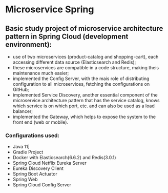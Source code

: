 # Microservice Spring

## Basic study project of microservice architecture pattern in Spring Cloud (development environment):

- use of two microservices (product-catalog and shopping-cart), each accessing different data source (Elasticsearch and Redis);
- these microservices are compatible in a code structure, making theis maintenance much easier;
- implemented the Config Server, with the mais role of distributing configuration to all microservices, fetching the configurations on GitHub;
- implemented Service Discovery, another essential component of the microservice architecture pattern that has the service catalog, knows which service is on which port, etc. and can also be used as a load balancer;
- implemented the Gateway, which helps to expose the system to the front end (web or mobile).

### Configurations used:

- Java 11]
- Gradle Project
- Docker with Elasticsearch(6.6.2) and Redis(3.0.1)
- Spring Cloud Netflix Eureka Server
- Eureka Discovery Client
- Spring Boot Actuator
- Spring Web
- Spring Cloud Config Server
